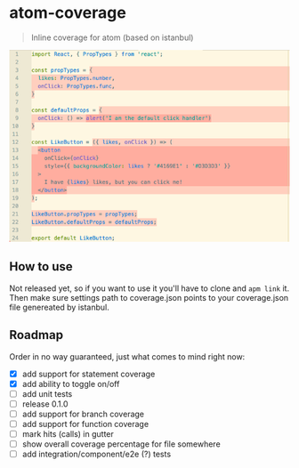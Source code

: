 # atom-coverage
> Inline coverage for atom (based on istanbul)

!["atom-coverage in action"](atom-coverage-screenshot.png)

## How to use

Not released yet, so if you want to use it you'll have to clone and `apm link` it.
Then make sure settings path to coverage.json points to your coverage.json file genereated by istanbul.

## Roadmap

Order in no way guaranteed, just what comes to mind right now:

- [x] add support for statement coverage
- [x] add ability to toggle on/off
- [ ] add unit tests
- [ ] release 0.1.0
- [ ] add support for branch coverage
- [ ] add support for function coverage
- [ ] mark hits (calls) in gutter
- [ ] show overall coverage percentage for file somewhere
- [ ] add integration/component/e2e (?) tests
